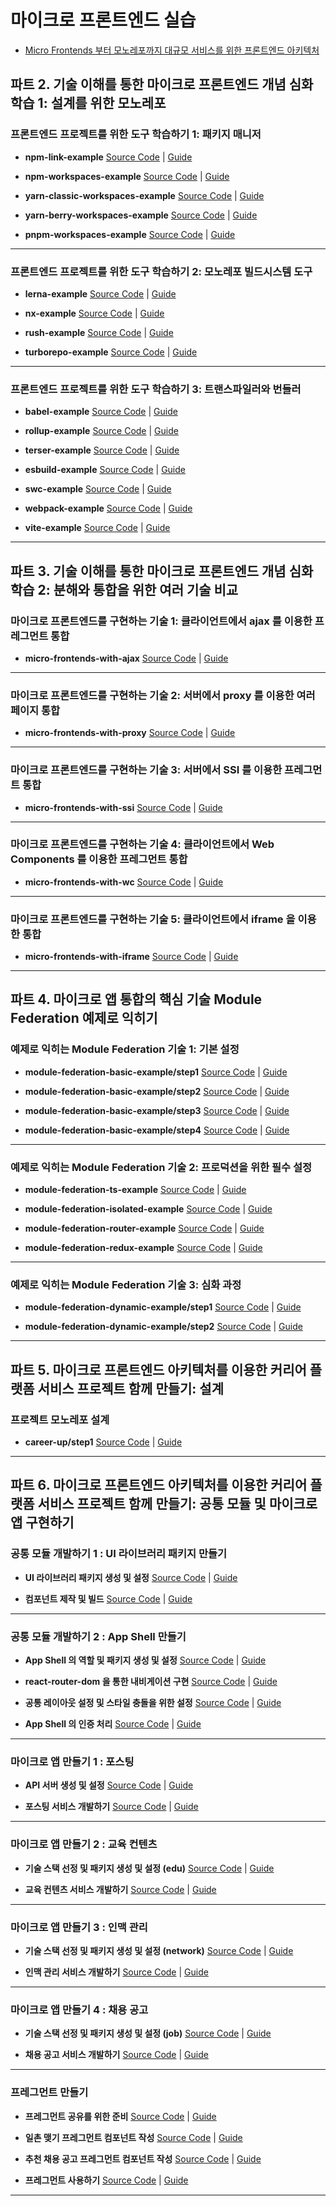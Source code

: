 # 마이크로 프론트엔드 실습

- [Micro Frontends 부터 모노레포까지 대규모 서비스를 위한 프론트엔드 아키텍처](https://fastcampus.co.kr/dev_online_mfa)

## 파트 2. 기술 이해를 통한 마이크로 프론트엔드 개념 심화 학습 1: 설계를 위한 모노레포

### 프론트엔드 프로젝트를 위한 도구 학습하기 1: 패키지 매니저

- **npm-link-example** [Source Code](https://github.com/fc-micro-frontends/npm-link-example) | [Guide](https://2woongjae.notion.site/npm-link-example-55ae9aaf3f724021af42546ffcd7d805)

- **npm-workspaces-example** [Source Code](https://github.com/fc-micro-frontends/npm-workspaces-example) | [Guide](https://2woongjae.notion.site/npm-workspaces-example-c01ebb9eaf334278a14c9994cf5ea571)

- **yarn-classic-workspaces-example** [Source Code](https://github.com/fc-micro-frontends/yarn-classic-workspaces-example) | [Guide](https://2woongjae.notion.site/yarn-classic-workspaces-example-3406387638424fe7a6ff5cb861bfed38)

- **yarn-berry-workspaces-example** [Source Code](https://github.com/fc-micro-frontends/yarn-berry-workspaces-example) | [Guide](https://2woongjae.notion.site/yarn-berry-workspaces-example-b9d4d5c47f7d46cfbbb8e0bbcd7260b7)

- **pnpm-workspaces-example** [Source Code](https://github.com/fc-micro-frontends/pnpm-workspaces-example) | [Guide](https://2woongjae.notion.site/pnpm-workspaces-example-f6eb197c774f4f98a6082d714181ef54)

---

### 프론트엔드 프로젝트를 위한 도구 학습하기 2: 모노레포 빌드시스템 도구

- **lerna-example** [Source Code](https://github.com/fc-micro-frontends/lerna-example) | [Guide](https://2woongjae.notion.site/lerna-example-081d2a9b81984f138f37ef37668e3529)

- **nx-example** [Source Code](https://github.com/fc-micro-frontends/nx-example) | [Guide](https://2woongjae.notion.site/nx-example-df39324a674f407ab909430b238f3419)

- **rush-example** [Source Code](https://github.com/fc-micro-frontends/rush-example) | [Guide](https://2woongjae.notion.site/rush-example-a9df045e89f346498b9dc4a0d588aaef)

- **turborepo-example** [Source Code](https://github.com/fc-micro-frontends/turborepo-example) | [Guide](https://2woongjae.notion.site/turborepo-example-09f3037135ad4a3790141b986d484697)

---

### 프론트엔드 프로젝트를 위한 도구 학습하기 3: 트랜스파일러와 번들러

- **babel-example** [Source Code](https://github.com/fc-micro-frontends/babel-example) | [Guide](https://2woongjae.notion.site/babel-example-54c151258b814ba5a9ff0f86040b1f07)

- **rollup-example** [Source Code](https://github.com/fc-micro-frontends/rollup-example) | [Guide](https://2woongjae.notion.site/rollup-example-a19215da135d4bf7ad056906ae10ec16)

- **terser-example** [Source Code](https://github.com/fc-micro-frontends/terser-example) | [Guide](https://2woongjae.notion.site/terser-example-d3fc46c2806d4602be420928c993e4c0)

- **esbuild-example** [Source Code](https://github.com/fc-micro-frontends/esbuild-example) | [Guide](https://2woongjae.notion.site/esbuild-example-883087feb882419bb83072449324856b)

- **swc-example** [Source Code](https://github.com/fc-micro-frontends/swc-example) | [Guide](https://2woongjae.notion.site/swc-example-4d53222895ec436dabe4d82130c39f5d)

- **webpack-example** [Source Code](https://github.com/fc-micro-frontends/webpack-example) | [Guide](https://2woongjae.notion.site/webpack-example-791c0376c39843f08dddb05adadb12ab)

- **vite-example** [Source Code](https://github.com/fc-micro-frontends/vite-example) | [Guide](https://2woongjae.notion.site/vite-example-d7d68dc491eb4533a9eb7e073ab92ffd)

---

## 파트 3. 기술 이해를 통한 마이크로 프론트엔드 개념 심화 학습 2: 분해와 통합을 위한 여러 기술 비교

### 마이크로 프론트엔드를 구현하는 기술 1: 클라이언트에서 ajax 를 이용한 프레그먼트 통합

- **micro-frontends-with-ajax** [Source Code](https://github.com/fc-micro-frontends/micro-frontends-with-ajax) | [Guide](https://2woongjae.notion.site/Ajax-60422c0969834f5db168dc21cda0df55)

---

### 마이크로 프론트엔드를 구현하는 기술 2: 서버에서 proxy 를 이용한 여러 페이지 통합

- **micro-frontends-with-proxy** [Source Code](https://github.com/fc-micro-frontends/micro-frontends-with-proxy) | [Guide](https://2woongjae.notion.site/Nginx-proxy-56bf75a7d405442b891b1d9083ee0f92)

---

### 마이크로 프론트엔드를 구현하는 기술 3: 서버에서 SSI 를 이용한 프레그먼트 통합

- **micro-frontends-with-ssi** [Source Code](https://github.com/fc-micro-frontends/micro-frontends-with-ssi) | [Guide](https://2woongjae.notion.site/Nginx-SSI-Server-Side-Includes-8c9d64100abf4fb28c1c1bf00eae76f9)

---

### 마이크로 프론트엔드를 구현하는 기술 4: 클라이언트에서 Web Components 를 이용한 프레그먼트 통합

- **micro-frontends-with-wc** [Source Code](https://github.com/fc-micro-frontends/micro-frontends-with-wc) | [Guide](https://2woongjae.notion.site/Web-Components-77821011bf724ec78aad73d35a703f9e)

---

### 마이크로 프론트엔드를 구현하는 기술 5: 클라이언트에서 iframe 을 이용한 통합

- **micro-frontends-with-iframe** [Source Code](https://github.com/fc-micro-frontends/micro-frontends-with-iframe) | [Guide](https://2woongjae.notion.site/iframe-f1ca17a87e914da4af360cdb0cb567f0)

---

## 파트 4. 마이크로 앱 통합의 핵심 기술 Module Federation 예제로 익히기

### 예제로 익히는 Module Federation 기술 1: 기본 설정

- **module-federation-basic-example/step1** [Source Code](https://github.com/fc-micro-frontends/module-federation-basic-example/tree/step1) | [Guide](https://2woongjae.notion.site/React-React-081d572755254539af0e8c06bd9b131e)

- **module-federation-basic-example/step2** [Source Code](https://github.com/fc-micro-frontends/module-federation-basic-example/tree/step2) | [Guide](https://2woongjae.notion.site/12f214bdb97c4f488aea9d842cbe3633)

- **module-federation-basic-example/step3** [Source Code](https://github.com/fc-micro-frontends/module-federation-basic-example/tree/step3) | [Guide](https://2woongjae.notion.site/Context-97b604eac5774b17a2751d912dcfcdce)

- **module-federation-basic-example/step4** [Source Code](https://github.com/fc-micro-frontends/module-federation-basic-example/tree/step4) | [Guide](https://2woongjae.notion.site/Lazy-Suspense-ErrorBoundary-6df098d75d4846e8959c83331145680d)

---

### 예제로 익히는 Module Federation 기술 2: 프로덕션을 위한 필수 설정

- **module-federation-ts-example** [Source Code](https://github.com/fc-micro-frontends/module-federation-ts-example) | [Guide](https://2woongjae.notion.site/React-TypeScript-8990ceafc1504374b5d0b13e8fb013db)

- **module-federation-isolated-example** [Source Code](https://github.com/fc-micro-frontends/module-federation-isolated-example) | [Guide](https://2woongjae.notion.site/b21da129cf874d0fa8a91cc0b932051a)

- **module-federation-router-example** [Source Code](https://github.com/fc-micro-frontends/module-federation-router-example) | [Guide](https://2woongjae.notion.site/feat-react-router-dom-c299accab0724bb5a9c1fff20f2cca6c)

- **module-federation-redux-example** [Source Code](https://github.com/fc-micro-frontends/module-federation-redux-example) | [Guide](https://2woongjae.notion.site/Redux-React-beaca84997f4451aa9c375e93bb1b213)

---

### 예제로 익히는 Module Federation 기술 3: 심화 과정

- **module-federation-dynamic-example/step1** [Source Code](https://github.com/fc-micro-frontends/module-federation-dynamic-example/tree/step1) | [Guide](https://2woongjae.notion.site/React-React-c2430ed885f24a5fa26213dd246c6901)

- **module-federation-dynamic-example/step2** [Source Code](https://github.com/fc-micro-frontends/module-federation-dynamic-example/tree/step2) | [Guide](https://2woongjae.notion.site/React-75c4f7ec2fd946b797b623e0da1cf9f9)

---

## 파트 5. 마이크로 프론트엔드 아키텍처를 이용한 커리어 플랫폼 서비스 프로젝트 함께 만들기: 설계

### 프로젝트 모노레포 설계

- **career-up/step1** [Source Code](https://github.com/fc-micro-frontends/career-up/tree/step1) | [Guide](https://2woongjae.notion.site/turborepo-pnpm-b31ab8ac4cd940d58660c01258a9cbc2)

---

## 파트 6. 마이크로 프론트엔드 아키텍처를 이용한 커리어 플랫폼 서비스 프로젝트 함께 만들기: 공통 모듈 및 마이크로 앱 구현하기

### 공통 모듈 개발하기 1 : UI 라이브러리 패키지 만들기

- **UI 라이브러리 패키지 생성 및 설정** [Source Code](https://github.com/fc-micro-frontends/career-up/tree/step2) | [Guide](https://2woongjae.notion.site/UI-2ff9ecb4a6244a3bb58f060cc110f9d9)

- **컴포넌트 제작 및 빌드** [Source Code](https://github.com/fc-micro-frontends/career-up/tree/step3) | [Guide](https://2woongjae.notion.site/e0ae164cd080463f8a6614bfc848a66a)

---

### 공통 모듈 개발하기 2 : App Shell 만들기

- **App Shell 의 역할 및 패키지 생성 및 설정** [Source Code](https://github.com/fc-micro-frontends/career-up/tree/step4) | [Guide](https://2woongjae.notion.site/App-Shell-699475f0673f403fbfb784de24e6b199)

- **react-router-dom 을 통한 내비게이션 구현** [Source Code](https://github.com/fc-micro-frontends/career-up/tree/step5) | [Guide](https://2woongjae.notion.site/react-router-dom-85164d4a8c3d4540a1177199a6e87230)

- **공통 레이아웃 설정 및 스타일 충돌을 위한 설정** [Source Code](https://github.com/fc-micro-frontends/career-up/tree/step6) | [Guide](https://2woongjae.notion.site/8f1ec1810b414b37b2b456cf3a4b75d6)

- **App Shell 의 인증 처리** [Source Code](https://github.com/fc-micro-frontends/career-up/tree/step7) | [Guide](https://2woongjae.notion.site/App-Shell-994c9c0c7d2048d9ae5e88d158160c7d)

---

### 마이크로 앱 만들기 1 : 포스팅

- **API 서버 생성 및 설정** [Source Code](https://github.com/fc-micro-frontends/career-up/tree/step8) | [Guide](https://2woongjae.notion.site/API-2130b086603242248a8f7bdf44c8c076)

- **포스팅 서비스 개발하기** [Source Code](https://github.com/fc-micro-frontends/career-up/tree/step9) | [Guide](https://2woongjae.notion.site/2a28351ebf7e496b8a2cc7353d66c57b)

---

### 마이크로 앱 만들기 2 : 교육 컨텐츠

- **기술 스택 선정 및 패키지 생성 및 설정 (edu)** [Source Code](https://github.com/fc-micro-frontends/career-up/tree/step10) | [Guide](https://2woongjae.notion.site/edu-aeab6bcefbf1494eb35c91f71c45a43c)

- **교육 컨텐츠 서비스 개발하기** [Source Code](https://github.com/fc-micro-frontends/career-up/tree/step11) | [Guide](https://2woongjae.notion.site/e8e675113feb4265b03018d62f6ccab5)

---

### 마이크로 앱 만들기 3 : 인맥 관리

- **기술 스택 선정 및 패키지 생성 및 설정 (network)** [Source Code](https://github.com/fc-micro-frontends/career-up/tree/step12) | [Guide](https://2woongjae.notion.site/network-068ff8f7b45543e081a44ec8eeab1a69)

- **인맥 관리 서비스 개발하기** [Source Code](https://github.com/fc-micro-frontends/career-up/tree/step13) | [Guide](https://2woongjae.notion.site/7564775bae794366baf0a39fa4d0cdaf)

---

### 마이크로 앱 만들기 4 : 채용 공고

- **기술 스택 선정 및 패키지 생성 및 설정 (job)** [Source Code](https://github.com/fc-micro-frontends/career-up/tree/step14) | [Guide](https://2woongjae.notion.site/job-01bccced70b94ec1ac657d2d783d77c7)

- **채용 공고 서비스 개발하기** [Source Code](https://github.com/fc-micro-frontends/career-up/tree/step15) | [Guide](https://2woongjae.notion.site/9e7b98cd663c4dbaa1fa823b610dc29c)

---

### 프레그먼트 만들기

- **프레그먼트 공유를 위한 준비** [Source Code](https://github.com/fc-micro-frontends/career-up/tree/step16) | [Guide](https://2woongjae.notion.site/000881c19e7341db9a71cb3178cc8b19)

- **일촌 맺기 프레그먼트 컴포넌트 작성** [Source Code](https://github.com/fc-micro-frontends/career-up/tree/step17) | [Guide](https://2woongjae.notion.site/3f7d3498309b423b96311a01e5838b2d)

- **추천 채용 공고 프레그먼트 컴포넌트 작성** [Source Code](https://github.com/fc-micro-frontends/career-up/tree/step18) | [Guide](https://2woongjae.notion.site/f4ed2fbb0ff844c9a559120085285e70)

- **프레그먼트 사용하기** [Source Code](https://github.com/fc-micro-frontends/career-up/tree/step19) | [Guide](https://2woongjae.notion.site/533068799bf34259ad9a9dab7f6e2933)

---
